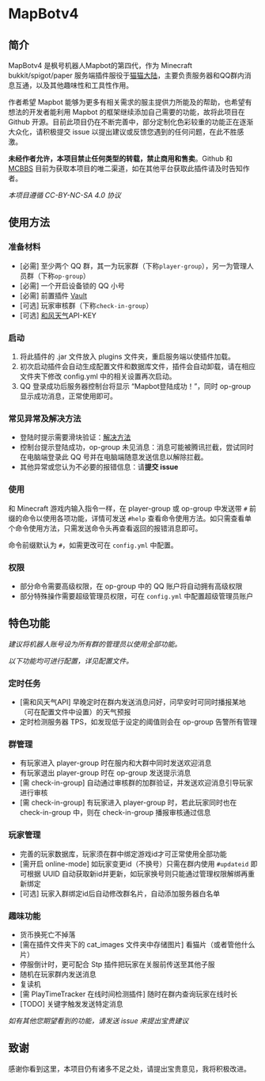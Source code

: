 # MapBotv4

## 简介
MapBotv4 是枫号机器人Mapbot的第四代，作为 Minecraft bukkit/spigot/paper 服务端插件服役于[猫猫大陆](https://www.catland.top)，主要负责服务器和QQ群内消息互通，以及其他趣味性和工具性作用。

作者希望 Mapbot 能够为更多有相关需求的服主提供力所能及的帮助，也希望有想法的开发者能利用 Mapbot 的框架继续添加自己需要的功能，故将此项目在 Github 开源。目前此项目仍在不断完善中，部分定制化色彩较重的功能正在逐渐大众化，请积极提交 issue 以提出建议或反馈您遇到的任何问题，在此不胜感激。

**未经作者允许，本项目禁止任何类型的转载，禁止商用和售卖**。Github 和 [MCBBS](https://www.mcbbs.net/forum.php?mod=viewthread&tid=1313995&page=1&extra=#pid24967494) 目前为获取本项目的唯二渠道，如在其他平台获取此插件请及时告知作者。

*本项目遵循 CC-BY-NC-SA 4.0 协议*

## 使用方法
### 准备材料
- [必需] 至少两个 QQ 群，其一为玩家群（下称`player-group`），另一为管理人员群（下称`op-group`）
- [必需] 一个开启设备锁的 QQ 小号
- [必需] 前置插件 [Vault](https://github.com/MilkBowl/Vault)
- [可选] 玩家审核群（下称`check-in-group`）
- [可选] [和风天气](https://dev.qweather.com)API-KEY

### 启动
1. 将此插件的 .jar 文件放入 plugins 文件夹，重启服务端以使插件加载。
2. 初次启动插件会自动生成配置文件和数据库文件，插件会自动卸载，请在相应文件夹下修改 config.yml 中的相关设置再次启动。
3. QQ 登录成功后服务器控制台将显示 “Mapbot登陆成功！”，同时 op-group 显示成功消息，正常使用即可。

### 常见异常及解决方法
- 登陆时提示需要滑块验证：[解决方法](https://docs.mirai.mamoe.net/mirai-login-solver-selenium/#%E6%89%8B%E5%8A%A8%E5%AE%8C%E6%88%90%E6%BB%91%E5%8A%A8%E9%AA%8C%E8%AF%81)
- 控制台提示登陆成功，op-group 未见消息：消息可能被腾讯拦截，尝试同时在电脑端登录此 QQ 号并在电脑端随意发送信息以解除拦截。
- 其他异常或您认为不必要的报错信息：请**提交 issue**

### 使用
和 Minecraft 游戏内输入指令一样，在 player-group 或 op-group 中发送带 `#` 前缀的命令以使用各项功能，详情可发送 `#help` 查看命令使用方法。如只需查看单个命令使用方法，只需发送命令头再查看返回的报错消息即可。

命令前缀默认为 `#`，如需更改可在 `config.yml` 中配置。

### 权限
- 部分命令需要高级权限，在 op-group 中的 QQ 账户将自动拥有高级权限
- 部分特殊操作需要超级管理员权限，可在 `config.yml` 中配置超级管理员账户

## 特色功能

*建议将机器人账号设为所有群的管理员以使用全部功能。*

*以下功能均可进行配置，详见配置文件。*

### 定时任务

- [需和风天气API] 早晚定时在群内发送消息问好，问早安时可同时播报某地（可在配置文件中设置）的天气预报
- 定时检测服务器 TPS，如发现低于设定的阈值则会在 op-group 告警所有管理

### 群管理

- 有玩家进入 player-group 时在服内和大群中同时发送欢迎消息
- 有玩家退出 player-group 时在 op-group 发送提示消息
- [需 check-in-group] 自动通过审核群的加群验证，并发送欢迎消息引导玩家进行审核
- [需 check-in-group] 有玩家进入 player-group 时，若此玩家同时也在 check-in-group 中，则在 check-in-group 播报审核通过信息

### 玩家管理

- 完善的玩家数据库，玩家须在群中绑定游戏id才可正常使用全部功能
- [需开启 online-mode] 如玩家变更id（不换号）只需在群内使用 `#updateid` 即可根据 UUID 自动获取新id并更新，如玩家换号则只能通过管理权限解绑再重新绑定
- [可选] 玩家入群绑定id后自动修改群名片，自动添加服务器白名单

### 趣味功能

- 货币换死亡不掉落
- [需在插件文件夹下的 cat_images 文件夹中存储图片] 看猫片（或者管他什么片）
- 停服倒计时，更可配合 Stp 插件把玩家在关服前传送至其他子服
- 随机在玩家群内发送消息
- 复读机
- [需 PlayTimeTracker 在线时间检测插件] 随时在群内查询玩家在线时长
- [TODO] 关键字触发发送特定消息

*如有其他您期望看到的功能，请发送 issue 来提出宝贵建议*

## 致谢
感谢你看到这里，本项目仍有诸多不足之处，请提出宝贵意见，我将积极改进。
